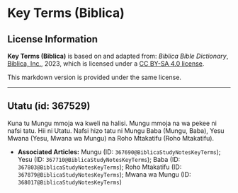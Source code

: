# Key Terms (Biblica)

## License Information

**Key Terms (Biblica)** is based on and adapted from: _Biblica Bible Dictionary_, [Biblica, Inc.](https://www.biblica.com/), 2023, which is licensed under a [CC BY-SA 4.0 license](https://creativecommons.org/licenses/by-sa/4.0/legalcode.en).

This markdown version is provided under the same license.



--------------------------------

## Utatu (id: 367529)

Kuna tu Mungu mmoja wa kweli na halisi. Mungu mmoja na wa pekee ni nafsi tatu. Hii ni Utatu. Nafsi hizo tatu ni Mungu Baba (Mungu, Baba), Yesu Mwana (Yesu, Mwana wa Mungu) na Roho Mtakatifu (Roho Mtakatifu).

* **Associated Articles:** Mungu (ID: `367690@BiblicaStudyNotesKeyTerms`); Yesu (ID: `367710@BiblicaStudyNotesKeyTerms`); Baba (ID: `367803@BiblicaStudyNotesKeyTerms`); Roho Mtakatifu (ID: `367879@BiblicaStudyNotesKeyTerms`); Mwana wa Mungu (ID: `368017@BiblicaStudyNotesKeyTerms`)

